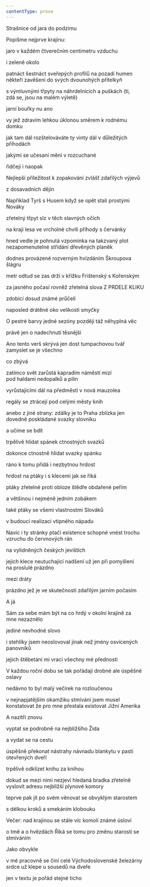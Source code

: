 ```yaml
---
contentType: prose
---
```


Strašnice od jara do podzimu

Popišme nejprve krajinu:

jaro v každém čtverečním centimetru vzduchu

i zeleně okolo

patnáct šestnáct sveřepých profilů na pozadí humen  
někteří zavěšeni do svých dvounohých přítelkyň

s výmluvnými třpyty na náhrdelnících a puškách (ti,  
zdá se, jsou na malém výletě)

jarní bouřky nu ano

vy jež zdravím lehkou úklonou směrem k rodnému  
domku

jak tam dál rozštelováváte ty vinty dál v důležitých  
příhodách

jakými se učesaní mění v rozcuchané

řidčeji i naopak

Nejlepší příležitost k zopakování zvlášť zdařilých výjevů

z dosavadních dějin

Například Tyrš s Husem když se opět stali prostými  
Nováky

zřetelný třpyt slz v těch slavných očích

na kraji lesa ve vrcholné chvíli příhody s červánky

hned vedle je pohnutá vzpomínka na takzvaný plot  
nezapomenutelné střídání dřevěných planěk

dodnes provázené rozverným hvízdáním Škroupova  
šlágru

metr odtud se zas drží v křížku Frištenský s Kořenským

za jasného počasí rovněž zřetelná slova Z PRDELE KLIKU

zdobící dosud známé průčelí

naposled drátěné oko velikosti smyčky

O pestré barvy jedné sezóny později táž něhyplná věc

právě jen o nadechnutí těsnější

Ano tento verš skrývá jen dost tumpachovou tvář  
zamyslet se je všechno

co zbývá

zatímco svět zarůstá kapradím náměstí mizí  
pod haldami nedopalků a pilin

vyrůstajícími dál na předměstí v nová mauzolea

regály se ztrácejí pod celými městy knih

anebo z jiné strany: zdálky je to Praha zblízka jen  
dovedně poskládané svazky slovníku

a učíme se bdít

trpělivě hlídat spánek ctnostných svazků

dokonce ctnostně hlídat svazky spánku

ráno k tomu přidá i nezbytnou hrdost

hrdost na ptáky i s klecemi jak se říká

ptáky zřetelné proti obloze štědře obdařené peřím

a většinou i nejméně jedním zobákem

také ptáky se všemi vlastnostmi Slováků

v budoucí realizaci vtipného nápadu

Navíc i ty stránky ptačí existence schopné vnést trochu  
vzruchu do červnových rán

na vylidněných českých jevištích

jejich klece neutuchající nadšení už jen při pomyšlení  
na proslulé prázdno

mezi dráty

prázdno jež je ve skutečnosti zdařilým jarním počasím

A já

Sám za sebe mám být na co hrdý v okolní krajině za  
mne nezaznělo

jediné nevhodné slovo

i stehlíky jsem neoslovoval jinak než jmény osvícených  
panovníků

jejich štěbetání mi vrací všechny mé přednosti

V každou roční dobu se tak pořádají drobné ale úspěšné  
oslavy

nedávno to byl malý večírek na rozloučenou

v nejnapjatějším okamžiku stmívání jsem musel  
konstatovat že pro mne přestala existovat Jižní Amerika

A nazítří znovu

vyptat se podrobně na nejbližšího Žida

a vydat se na cestu

úspěšně překonat nástrahy návnadu blankytu v pasti  
otevřených dveří

trpělivě odklízet knihu za knihou

dokud se mezi nimi nezjeví hledaná bradka zřetelně  
vyslovit adresu nejbližší plynové komory

teprve pak jít po svém věnovat se obvyklým starostem

s délkou kroků a smekáním klobouku

Večer: nad krajinou se stále víc komolí známé úsloví

o tmě a o hvězdách Říká se tomu pro změnu starosti se  
stmíváním

Jako obvykle

v mé pracovně se činí celé Východoslovenské železárny  
srdce už klepe u sousedů na dveře

jen v textu je pořád stejné ticho
